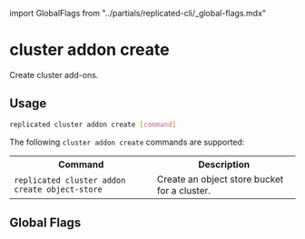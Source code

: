 import GlobalFlags from "../partials/replicated-cli/_global-flags.mdx"

# cluster addon create

Create cluster add-ons.

## Usage

```bash
replicated cluster addon create [command]
```

The following `cluster addon create` commands are supported:

<table>
<tr>
  <th width="50%">Command</th>
  <th width="50%">Description</th>
</tr>
  <tr>
    <td><code>replicated cluster addon create object-store</code></td>
    <td>Create an object store bucket for a cluster.</td>
  </tr>
</table>

## Global Flags

<GlobalFlags/>

